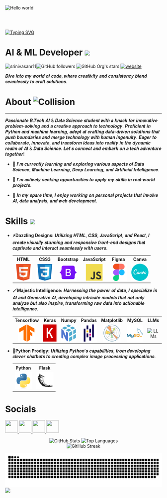 <a>
<img src="https://raw.githubusercontent.com/sagar-viradiya/sagar-viradiya/master/resources/banner.png" alt="Hello world">

<br><br>

<a href="https://git.io/typing-svg"><img src="https://readme-typing-svg.herokuapp.com?font=Book+Antiqua&size=30&pause=1000&color=1689F7&repeat=false&width=435&lines=Hi+there%2C+I'm+Srinivasan+R+%F0%9F%91%8B%F0%9F%8F%BC!" alt="Typing SVG" /></a>

# AI & ML Developer <img src="https://user-images.githubusercontent.com/74038190/216122003-1c7d9078-357a-47f5-81c7-1c4f2552e143.png" width="30px" />
<p align="left"> <img src="https://komarev.com/ghpvc/?username=srinivasanr11&label=Profile%20views&color=0e75b6&style=flat" alt="srinivasanr11" 
                   
![GitHub followers](https://img.shields.io/github/followers/srinivasanr11?style=social)
![GitHub Org's stars](https://img.shields.io/github/stars/srinivasanr11?style=social)
[![website](https://img.shields.io/badge/Portfolio-SRINIVASAN-brightgreen)](https://srinivasanr11.github.io/)


𝑫𝒊𝒗𝒆 𝒊𝒏𝒕𝒐 𝒎𝒚 𝒘𝒐𝒓𝒍𝒅 𝒐𝒇 𝒄𝒐𝒅𝒆, 𝒘𝒉𝒆𝒓𝒆 𝒄𝒓𝒆𝒂𝒕𝒊𝒗𝒊𝒕𝒚 𝒂𝒏𝒅 𝒄𝒐𝒏𝒔𝒊𝒔𝒕𝒆𝒏𝒄𝒚 𝒃𝒍𝒆𝒏𝒅 𝒔𝒆𝒂𝒎𝒍𝒆𝒔𝒔𝒍𝒚 𝒕𝒐 𝒄𝒓𝒂𝒇𝒕 𝒔𝒐𝒍𝒖𝒕𝒊𝒐𝒏𝒔.

# About <img src="https://raw.githubusercontent.com/Tarikul-Islam-Anik/Animated-Fluent-Emojis/master/Emojis/Smilies/Collision.png" alt="Collision" width="30" height="30" />

---

𝑷𝒂𝒔𝒔𝒊𝒐𝒏𝒂𝒕𝒆 𝑩.𝑻𝒆𝒄𝒉 𝑨𝑰 & 𝑫𝒂𝒕𝒂 𝑺𝒄𝒊𝒆𝒏𝒄𝒆 𝒔𝒕𝒖𝒅𝒆𝒏𝒕 𝒘𝒊𝒕𝒉 𝒂 𝒌𝒏𝒂𝒄𝒌 𝒇𝒐𝒓 𝒊𝒏𝒏𝒐𝒗𝒂𝒕𝒊𝒗𝒆 𝒑𝒓𝒐𝒃𝒍𝒆𝒎-𝒔𝒐𝒍𝒗𝒊𝒏𝒈 𝒂𝒏𝒅 𝒂 𝒄𝒓𝒆𝒂𝒕𝒊𝒗𝒆 𝒂𝒑𝒑𝒓𝒐𝒂𝒄𝒉 𝒕𝒐 𝒕𝒆𝒄𝒉𝒏𝒐𝒍𝒐𝒈𝒚. 𝑷𝒓𝒐𝒇𝒊𝒄𝒊𝒆𝒏𝒕 𝒊𝒏 𝑷𝒚𝒕𝒉𝒐𝒏 𝒂𝒏𝒅 𝒎𝒂𝒄𝒉𝒊𝒏𝒆 𝒍𝒆𝒂𝒓𝒏𝒊𝒏𝒈, 𝒂𝒅𝒆𝒑𝒕 𝒂𝒕 𝒄𝒓𝒂𝒇𝒕𝒊𝒏𝒈 𝒅𝒂𝒕𝒂-𝒅𝒓𝒊𝒗𝒆𝒏 𝒔𝒐𝒍𝒖𝒕𝒊𝒐𝒏𝒔 𝒕𝒉𝒂𝒕 𝒑𝒖𝒔𝒉 𝒃𝒐𝒖𝒏𝒅𝒂𝒓𝒊𝒆𝒔 𝒂𝒏𝒅 𝒎𝒆𝒓𝒈𝒆 𝒕𝒆𝒄𝒉𝒏𝒐𝒍𝒐𝒈𝒚 𝒘𝒊𝒕𝒉 𝒉𝒖𝒎𝒂𝒏 𝒊𝒏𝒈𝒆𝒏𝒖𝒊𝒕𝒚. 𝑬𝒂𝒈𝒆𝒓 𝒕𝒐 𝒄𝒐𝒍𝒍𝒂𝒃𝒐𝒓𝒂𝒕𝒆, 𝒊𝒏𝒏𝒐𝒗𝒂𝒕𝒆, 𝒂𝒏𝒅 𝒕𝒓𝒂𝒏𝒔𝒇𝒐𝒓𝒎 𝒊𝒅𝒆𝒂𝒔 𝒊𝒏𝒕𝒐 𝒓𝒆𝒂𝒍𝒊𝒕𝒚 𝒊𝒏 𝒕𝒉𝒆 𝒅𝒚𝒏𝒂𝒎𝒊𝒄 𝒓𝒆𝒂𝒍𝒎 𝒐𝒇 𝑨𝑰 & 𝑫𝒂𝒕𝒂 𝑺𝒄𝒊𝒆𝒏𝒄𝒆. 𝑳𝒆𝒕'𝒔 𝒄𝒐𝒏𝒏𝒆𝒄𝒕 𝒂𝒏𝒅 𝒆𝒎𝒃𝒂𝒓𝒌 𝒐𝒏 𝒂 𝒕𝒆𝒄𝒉 𝒂𝒅𝒗𝒆𝒏𝒕𝒖𝒓𝒆 𝒕𝒐𝒈𝒆𝒕𝒉𝒆𝒓!

- 🌱 𝑰'𝒎 𝒄𝒖𝒓𝒓𝒆𝒏𝒕𝒍𝒚 𝒍𝒆𝒂𝒓𝒏𝒊𝒏𝒈 𝒂𝒏𝒅 𝒆𝒙𝒑𝒍𝒐𝒓𝒊𝒏𝒈 𝒗𝒂𝒓𝒊𝒐𝒖𝒔 𝒂𝒔𝒑𝒆𝒄𝒕𝒔 𝒐𝒇 𝑫𝒂𝒕𝒂 𝑺𝒄𝒊𝒆𝒏𝒄𝒆, 𝑴𝒂𝒄𝒉𝒊𝒏𝒆 𝑳𝒆𝒂𝒓𝒏𝒊𝒏𝒈, 𝑫𝒆𝒆𝒑 𝑳𝒆𝒂𝒓𝒏𝒊𝒏𝒈, 𝒂𝒏𝒅 𝑨𝒓𝒕𝒊𝒇𝒊𝒄𝒊𝒂𝒍 𝑰𝒏𝒕𝒆𝒍𝒍𝒊𝒈𝒆𝒏𝒄𝒆.

- 💼 𝑰'𝒎 𝒂𝒄𝒕𝒊𝒗𝒆𝒍𝒚 𝒔𝒆𝒆𝒌𝒊𝒏𝒈 𝒐𝒑𝒑𝒐𝒓𝒕𝒖𝒏𝒊𝒕𝒊𝒆𝒔 𝒕𝒐 𝒂𝒑𝒑𝒍𝒚 𝒎𝒚 𝒔𝒌𝒊𝒍𝒍𝒔 𝒊𝒏 𝒓𝒆𝒂𝒍-𝒘𝒐𝒓𝒍𝒅 𝒑𝒓𝒐𝒋𝒆𝒄𝒕𝒔.

- 🦾 𝑰𝒏 𝒎𝒚 𝒔𝒑𝒂𝒓𝒆 𝒕𝒊𝒎𝒆, 𝑰 𝒆𝒏𝒋𝒐𝒚 𝒘𝒐𝒓𝒌𝒊𝒏𝒈 𝒐𝒏 𝒑𝒆𝒓𝒔𝒐𝒏𝒂𝒍 𝒑𝒓𝒐𝒋𝒆𝒄𝒕𝒔 𝒕𝒉𝒂𝒕 𝒊𝒏𝒗𝒐𝒍𝒗𝒆 𝑨𝑰, 𝒅𝒂𝒕𝒂 𝒂𝒏𝒂𝒍𝒚𝒔𝒊𝒔, 𝒂𝒏𝒅 𝒘𝒆𝒃 𝒅𝒆𝒗𝒆𝒍𝒐𝒑𝒎𝒆𝒏𝒕.


# Skills <img src='https://user-images.githubusercontent.com/74038190/206662607-d9e7591e-bbf9-42f9-9386-29efc927bc16.gif' width="30px">

- **⚡Dazzling Designs:** 𝑼𝒕𝒊𝒍𝒊𝒛𝒊𝒏𝒈 𝑯𝑻𝑴𝑳, 𝑪𝑺𝑺, 𝑱𝒂𝒗𝒂𝑺𝒄𝒓𝒊𝒑𝒕, 𝒂𝒏𝒅 𝑹𝒆𝒂𝒄𝒕, 𝑰 𝒄𝒓𝒆𝒂𝒕𝒆 𝒗𝒊𝒔𝒖𝒂𝒍𝒍𝒚 𝒔𝒕𝒖𝒏𝒏𝒊𝒏𝒈 𝒂𝒏𝒅 𝒓𝒆𝒔𝒑𝒐𝒏𝒔𝒊𝒗𝒆 𝒇𝒓𝒐𝒏𝒕-𝒆𝒏𝒅 𝒅𝒆𝒔𝒊𝒈𝒏𝒔 𝒕𝒉𝒂𝒕 𝒄𝒂𝒑𝒕𝒊𝒗𝒂𝒕𝒆 𝒂𝒏𝒅 𝒊𝒏𝒕𝒆𝒓𝒂𝒄𝒕 𝒔𝒆𝒂𝒎𝒍𝒆𝒔𝒔𝒍𝒚 𝒘𝒊𝒕𝒉 𝒖𝒔𝒆𝒓𝒔.

  <table style="width: 100%; table-layout: fixed;">
    <tr align="center">
      <th>HTML</th>
      <th>CSS3</th>
      <th>Bootstrap</th>
      <th>JavaScript</th>
      <th>Figma</th>
      <th>Canva</th>
    </tr>
    <tr align="center">
      <td><img src="https://github.com/devicons/devicon/blob/master/icons/html5/html5-original.svg" title="HTML" alt="HTML" height="55" width="55";/></td>
      <td><img src="https://github.com/devicons/devicon/blob/master/icons/css3/css3-original.svg" title="CSS" alt="CSS" height="55" width="55";/></td>
      <td><img src="https://github.com/devicons/devicon/blob/master/icons/bootstrap/bootstrap-original.svg" title="Bootstrap" alt="Bootstrap" height="55" width="55";/></td>
      <td><img src="https://github.com/devicons/devicon/blob/master/icons/javascript/javascript-original.svg" title="JavaScript" alt="JavaScript" height="55" width="55";/></td>
      <td><img src="https://github.com/devicons/devicon/blob/master/icons/figma/figma-original.svg" title="Figma" alt="Figma" height="55" width="55";/></td>
      <td><img src="https://github.com/devicons/devicon/blob/master/icons/canva/canva-original.svg" title="Canva" alt="Canva" height="55" width="55";/></td>
    </tr>
  </table>

- **🪄Majestic Intelligence:** 𝑯𝒂𝒓𝒏𝒆𝒔𝒔𝒊𝒏𝒈 𝒕𝒉𝒆 𝒑𝒐𝒘𝒆𝒓 𝒐𝒇 𝒅𝒂𝒕𝒂, 𝑰 𝒔𝒑𝒆𝒄𝒊𝒂𝒍𝒊𝒛𝒆 𝒊𝒏 𝑨𝑰 𝒂𝒏𝒅 𝑮𝒆𝒏𝒆𝒓𝒂𝒕𝒊𝒗𝒆 𝑨𝑰, 𝒅𝒆𝒗𝒆𝒍𝒐𝒑𝒊𝒏𝒈 𝒊𝒏𝒕𝒓𝒊𝒄𝒂𝒕𝒆 𝒎𝒐𝒅𝒆𝒍𝒔 𝒕𝒉𝒂𝒕 𝒏𝒐𝒕 𝒐𝒏𝒍𝒚 𝒂𝒏𝒂𝒍𝒚𝒛𝒆 𝒃𝒖𝒕 𝒂𝒍𝒔𝒐 𝒊𝒏𝒔𝒑𝒊𝒓𝒆, 𝒕𝒓𝒂𝒏𝒔𝒇𝒐𝒓𝒎𝒊𝒏𝒈 𝒓𝒂𝒘 𝒅𝒂𝒕𝒂 𝒊𝒏𝒕𝒐 𝒂𝒄𝒕𝒊𝒐𝒏𝒂𝒃𝒍𝒆 𝒊𝒏𝒕𝒆𝒍𝒍𝒊𝒈𝒆𝒏𝒄𝒆.
  <table style="width: 100%; table-layout: fixed;">
    <tr align="center">
      <th>Tensorflow</th>
      <th>Keras</th>
      <th>Numpy</th>
      <th>Pandas</th>
      <th>Matplotlib</th>
      <th>MySQL</th>
      <th>LLMs</th>
    </tr>
    <tr align="center">
      <td><img src="https://github.com/devicons/devicon/blob/master/icons/tensorflow/tensorflow-original.svg" title="Tensorflow" alt="Tensorflow" width="55" height="55"/></td>
      <td><img src="https://github.com/devicons/devicon/blob/master/icons/keras/keras-original.svg" title="Keras" alt="Keras" width="55" height="55"/></td>
      <td><img src="https://github.com/devicons/devicon/blob/master/icons/numpy/numpy-original.svg" title="Numpy" alt="Numpy" width="55" height="55"/></td>
      <td><img src="https://github.com/devicons/devicon/blob/master/icons/pandas/pandas-original.svg" title="Pandas" alt="Pandas" width="55" height="55"/></td>
      <td><img src="https://github.com/devicons/devicon/blob/master/icons/matplotlib/matplotlib-original.svg" title="Matplotlib" alt="Matplotlib" width="55" height="55"/></td>
      <td><img src="https://github.com/devicons/devicon/blob/master/icons/mysql/mysql-original-wordmark.svg" title="MySQL" alt="MySQL" width="55" height="55"/></td>
      <td><img src="https://cdn-icons-png.flaticon.com/512/16806/16806660.png" title="LLMs" alt="LLMs" width="55" height="55"/></td>
    </tr>
  </table>

- **🐍Python Prodigy:** 𝑼𝒕𝒊𝒍𝒊𝒛𝒊𝒏𝒈 𝑷𝒚𝒕𝒉𝒐𝒏'𝒔 𝒄𝒂𝒑𝒂𝒃𝒊𝒍𝒊𝒕𝒊𝒆𝒔, 𝒇𝒓𝒐𝒎 𝒅𝒆𝒗𝒆𝒍𝒐𝒑𝒊𝒏𝒈 𝒄𝒍𝒆𝒗𝒆𝒓 𝒄𝒉𝒂𝒕𝒃𝒐𝒕𝒔 𝒕𝒐 𝒄𝒓𝒆𝒂𝒕𝒊𝒏𝒈 𝒄𝒐𝒎𝒑𝒍𝒆𝒙 𝒊𝒎𝒂𝒈𝒆 𝒑𝒓𝒐𝒄𝒆𝒔𝒔𝒊𝒏𝒈 𝒂𝒑𝒑𝒍𝒊𝒄𝒂𝒕𝒊𝒐𝒏𝒔.

  <table style="width: 100%; table-layout: fixed;">
    <tr align="center">
      <th>Python</th>
      <th>Flask</th>
    </tr>
    <tr align="center">
      <td><img src="https://github.com/devicons/devicon/blob/master/icons/python/python-original.svg" title="python" alt="python" width="55" height="55"/></td>
      <td><img src="https://github.com/devicons/devicon/blob/master/icons/flask/flask-original.svg" title="flask" alt="flask" width="55" height="55"/></td>
    </tr>
  </table>

# Socials

<p align="left">
<a href="https://www.linkedin.com/in/srinivasanr07/"><img
      height="40"
      width="40"
      src="https://user-images.githubusercontent.com/74038190/235294012-0a55e343-37ad-4b0f-924f-c8431d9d2483.gif" />
      </a>
<a href="https://www.instagram.com/_.rocky_srini._?igsh=MWtxc2N4a3l3bTlrcw=="><img
      height="40"
      width="40"
      src="https://user-images.githubusercontent.com/74038190/235294013-a33e5c43-a01c-43f6-b44d-a406d8b4ab75.gif" />
      </a>
<a href="https://wa.me/+917010462247"><img
      height="40"
      width="40"
      src="https://user-images.githubusercontent.com/74038190/235294019-40007353-6219-4ec5-b661-b3c35136dd0b.gif" />
      </a>
<a href="https://x.com/"><img
      height="40"
      width="40"
      src="https://user-images.githubusercontent.com/74038190/235294011-b8074c31-9097-4a65-a594-4151b58743a8.gif" />
      </a>

</p>

<p align="center">
        <img width='400' height='200'src="https://github-stats-alpha.vercel.app/api?username=srinivasanr11" alt="GitHub Stats">
        <img width='300' height='200'src="https://github-readme-stats.vercel.app/api/top-langs/?username=srinivasanr11&layout=compact" alt="Top Languages"/><br>
        <img width='400' height='200'src="https://github-readme-streak-stats.herokuapp.com/?user=srinivasanr11&" alt="GitHub Streak"/><br>
</p>

<picture align="Center">
  <source
    media="(prefers-color-scheme: dark)"
    srcset="https://raw.githubusercontent.com/platane/snk/output/github-contribution-grid-snake-dark.svg"
  />
  <img
    alt="github contribution grid snake animation"
    src="https://raw.githubusercontent.com/platane/snk/output/github-contribution-grid-snake.svg"
  />
</picture>

<img src="https://github.com/Anmol-Baranwal/Cool-GIFs-For-GitHub/assets/74038190/80728820-e06b-4f96-9c9e-9df46f0cc0a5">
